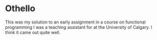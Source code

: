 # Othello
This was my solution to an early assignment in a course on functional programming I was a teaching assistant for at the University of Calgary. I think it came out quite well.
